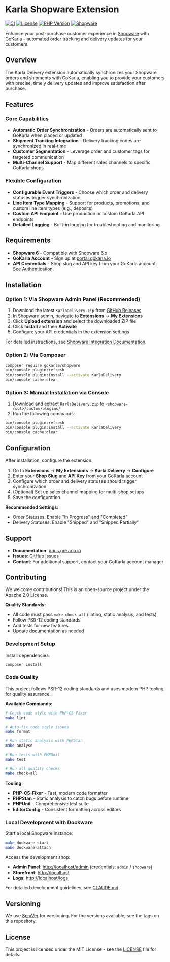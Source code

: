 # Karla Shopware Extension

[![CI](https://github.com/gokarla/shopware/workflows/ci/badge.svg)](https://github.com/gokarla/shopware/actions)
[![License](https://img.shields.io/badge/License-Apache%202.0-blue.svg)](LICENSE)
[![PHP Version](https://img.shields.io/badge/php-%3E%3D8.3-blue)](https://www.php.net/)
[![Shopware](https://img.shields.io/badge/shopware-6.x-blue)](https://www.shopware.com/)

Enhance your post-purchase customer experience in [Shopware](https://www.shopware.com/en/) with [GoKarla](https://gokarla.io) - automated order tracking and delivery updates for your customers.

## Overview

The Karla Delivery extension automatically synchronizes your Shopware orders and shipments with GoKarla, enabling you to provide your customers with precise, timely delivery updates and improve satisfaction after purchase.

## Features

### Core Capabilities

- **Automatic Order Synchronization** - Orders are automatically sent to GoKarla when placed or updated
- **Shipment Tracking Integration** - Delivery tracking codes are synchronized in real-time
- **Customer Segmentation** - Leverage order and customer tags for targeted communication
- **Multi-Channel Support** - Map different sales channels to specific GoKarla shops

### Flexible Configuration

- **Configurable Event Triggers** - Choose which order and delivery statuses trigger synchronization
- **Line Item Type Mapping** - Support for products, promotions, and custom line item types (e.g., deposits)
- **Custom API Endpoint** - Use production or custom GoKarla API endpoints
- **Detailed Logging** - Built-in logging for troubleshooting and monitoring

## Requirements

- **Shopware 6** - Compatible with Shopware 6.x
- **GoKarla Account** - Sign up at [portal.gokarla.io](https://portal.gokarla.io)
- **API Credentials** - Shop slug and API key from your GoKarla account. See [Authentication](https://docs.gokarla.io/docs/api/authentication).

## Installation

### Option 1: Via Shopware Admin Panel (Recommended)

1. Download the latest `KarlaDelivery.zip` from [GitHub Releases](https://github.com/gokarla/shopware/releases)
2. In Shopware admin, navigate to **Extensions** → **My Extensions**
3. Click **Upload extension** and select the downloaded ZIP file
4. Click **Install** and then **Activate**
5. Configure your API credentials in the extension settings

For detailed instructions, see [Shopware Integration Documentation](https://docs.gokarla.io/docs/shop-integrations/shopware).

### Option 2: Via Composer

```bash
composer require gokarla/shopware
bin/console plugin:refresh
bin/console plugin:install --activate KarlaDelivery
bin/console cache:clear
```

### Option 3: Manual Installation via Console

1. Download and extract `KarlaDelivery.zip` to `<shopware-root>/custom/plugins/`
2. Run the following commands:

```bash
bin/console plugin:refresh
bin/console plugin:install --activate KarlaDelivery
bin/console cache:clear
```

## Configuration

After installation, configure the extension:

1. Go to **Extensions** → **My Extensions** → **Karla Delivery** → **Configure**
2. Enter your **Shop Slug** and **API Key** from your GoKarla account
3. Configure which order and delivery statuses should trigger synchronization
4. (Optional) Set up sales channel mapping for multi-shop setups
5. Save the configuration

**Recommended Settings:**

- Order Statuses: Enable "In Progress" and "Completed"
- Delivery Statuses: Enable "Shipped" and "Shipped Partially"

## Support

- **Documentation**: [docs.gokarla.io](https://docs.gokarla.io/docs/shop-integrations/shopware)
- **Issues**: [GitHub Issues](https://github.com/gokarla/shopware/issues)
- **Contact**: For additional support, contact your GoKarla account manager

## Contributing

We welcome contributions! This is an open-source project under the Apache 2.0 License.

**Quality Standards:**

- All code must pass `make check-all` (linting, static analysis, and tests)
- Follow PSR-12 coding standards
- Add tests for new features
- Update documentation as needed

### Development Setup

Install dependencies:

```bash
composer install
```

### Code Quality

This project follows PSR-12 coding standards and uses modern PHP tooling for quality assurance.

**Available Commands:**

```bash
# Check code style with PHP-CS-Fixer
make lint

# Auto-fix code style issues
make format

# Run static analysis with PHPStan
make analyse

# Run tests with PHPUnit
make test

# Run all quality checks
make check-all
```

**Tooling:**

- **PHP-CS-Fixer** - Fast, modern code formatter
- **PHPStan** - Static analysis to catch bugs before runtime
- **PHPUnit** - Comprehensive test suite
- **EditorConfig** - Consistent formatting across editors

### Local Development with Dockware

Start a local Shopware instance:

```bash
make dockware-start
make dockware-attach
```

Access the development shop:

- **Admin Panel**: <http://localhost/admin> (credentials: `admin` / `shopware`)
- **Storefront**: <http://localhost>
- **Logs**: <http://localhost/logs>

For detailed development guidelines, see [CLAUDE.md](CLAUDE.md).

## Versioning

We use [SemVer](http://semver.org/) for versioning. For the versions available, see the tags on this repository.

## License

This project is licensed under the MIT License - see the [LICENSE](LICENSE) file for details.
